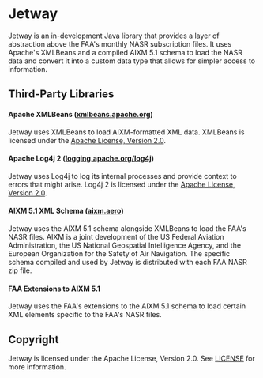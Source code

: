 # Jetway

Jetway is an in-development Java library that provides a layer of abstraction above the FAA's monthly NASR subscription files.
It uses Apache's XMLBeans and a compiled AIXM 5.1 schema to load the NASR data and convert it into a custom data type that allows
for simpler access to information.

## Third-Party Libraries

#### Apache XMLBeans ([xmlbeans.apache.org](https://xmlbeans.apache.org/))

Jetway uses XMLBeans to load AIXM-formatted XML data.  XMLBeans is licensed under the
[Apache License, Version 2.0](https://www.apache.org/licenses/LICENSE-2.0).

#### Apache Log4j 2 ([logging.apache.org/log4j](https://logging.apache.org/log4j/2.x/))

Jetway uses Log4j to log its internal processes and provide context to errors that might arise.  Log4j 2 is licensed under the
[Apache License, Version 2.0](https://www.apache.org/licenses/LICENSE-2.0).

#### AIXM 5.1 XML Schema ([aixm.aero](http://aixm.aero/))

Jetway uses the AIXM 5.1 schema alongside XMLBeans to load the FAA's NASR files.  AIXM is a joint development of the US Federal
Aviation Administration, the US National Geospatial Intelligence Agency, and the European Organization for the Safety of Air Navigation.
The specific schema compiled and used by Jetway is distributed with each FAA NASR zip file.

#### FAA Extensions to AIXM 5.1

Jetway uses the FAA's extensions to the AIXM 5.1 schema to load certain XML elements specific to the FAA's NASR files.

## Copyright

Jetway is licensed under the Apache License, Version 2.0.  See [LICENSE](LICENSE) for more information.
